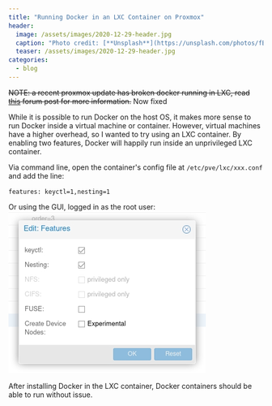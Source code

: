 ```yaml
---
title: "Running Docker in an LXC Container on Proxmox"
header:
  image: /assets/images/2020-12-29-header.jpg
  caption: "Photo credit: [**Unsplash**](https://unsplash.com/photos/fBZOVyF-96w)"
  teaser: /assets/images/2020-12-29-header.jpg
categories:
  - blog
---
```


~~NOTE: a recent proxmox update has broken docker running in LXC, read [this](https://forum.proxmox.com/threads/docker-in-lxc-l%C3%A4uft-nicht-mehr.83651/) forum post for more information.~~ Now fixed

While it is possible to run Docker on the host OS, it makes more sense to run Docker inside a virtual machine or container. However, virtual machines have a higher overhead, so I wanted to try using an LXC container. By enabling two features, Docker will happily run inside an unprivileged LXC container.

Via command line, open the container's config file at `/etc/pve/lxc/xxx.conf` and add the line: 
```
features: keyctl=1,nesting=1
```

Or using the GUI, logged in as the root user:
![Proxmox GUI](/assets/images/2020-12-29-proxmox.jpg)

After installing Docker in the LXC container, Docker containers should be able to run without issue.
